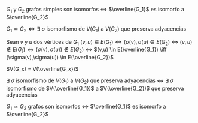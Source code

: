 $G_1$ y $G_2$ grafos simples son isomorfos $\iff$ $\overline{G_1}$ es isomorfo a $\overline{G_2}$

$G_1 \simeq G_2 \iff \exists \: \sigma$ isomorfismo de $V(G_1)$ a $V(G_2)$ que preserva adyacencias

Sean $v$ y $u$ dos vértices de $G_1$
$(v,u) \in E(G_1) \iff (\sigma(v),\sigma(u) \in E(G_2)$
$\iff$
$(v,u) \notin E(G_1) \iff (\sigma(v),\sigma(u)) \notin E(G_2)$ 
$\iff$
$(v,u) \in E(\overline{G_1}) \iff (\sigma(v),\sigma(u)) \in E(\overline{G_2})$

$V(G_x) = V(\overline{G_x})$

$\exists \: \sigma$ isomorfismo de $V(G_1)$ a $V(G_2)$ que preserva adyacencias
$\iff$
$\exists \: \sigma$ isomorfismo de $V(\overline{G_1})$ a $V(\overline{G_2})$ que preserva adyacencias

$G_1 \simeq G_2$ grafos son isomorfos $\iff$ $\overline{G_1}$ es isomorfo a $\overline{G_2}$